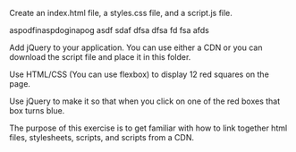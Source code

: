 Create an index.html file, a styles.css file, and a script.js file.

aspodfinaspdoginapog
asdf
sdaf
dfsa
dfsa
fd
fsa
afds

Add jQuery to your application.  You can use either a CDN or you can download the script file and place it in this folder.

Use HTML/CSS (You can use flexbox) to display 12 red squares on the page.

Use jQuery to make it so that when you click on one of the red boxes that box turns blue.

The purpose of this exercise is to get familiar with how to link together html files, stylesheets, scripts, and scripts from a CDN.
